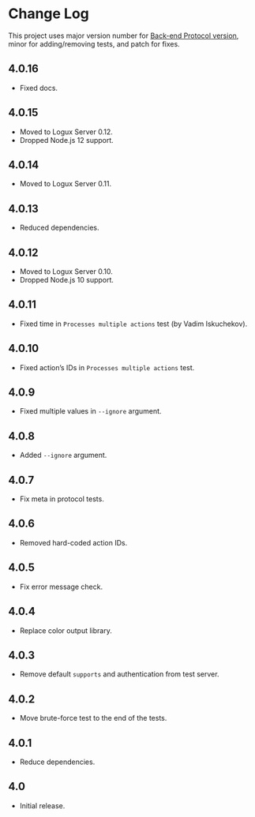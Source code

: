 # Change Log
This project uses major version number
for [Back-end Protocol version](https://logux.org/protocols/backend/versions/),
minor for adding/removing tests, and patch for fixes.

## 4.0.16
* Fixed docs.

## 4.0.15
* Moved to Logux Server 0.12.
* Dropped Node.js 12 support.

## 4.0.14
* Moved to Logux Server 0.11.

## 4.0.13
* Reduced dependencies.

## 4.0.12
* Moved to Logux Server 0.10.
* Dropped Node.js 10 support.

## 4.0.11
* Fixed time in `Processes multiple actions` test (by Vadim Iskuchekov).

## 4.0.10
* Fixed action’s IDs in `Processes multiple actions` test.

## 4.0.9
* Fixed multiple values in `--ignore` argument.

## 4.0.8
* Added `--ignore` argument.

## 4.0.7
* Fix meta in protocol tests.

## 4.0.6
* Removed hard-coded action IDs.

## 4.0.5
* Fix error message check.

## 4.0.4
* Replace color output library.

## 4.0.3
* Remove default `supports` and authentication from test server.

## 4.0.2
* Move brute-force test to the end of the tests.

## 4.0.1
* Reduce dependencies.

## 4.0
* Initial release.
